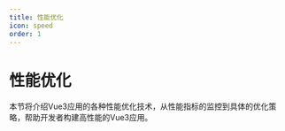```yaml
---
title: 性能优化
icon: speed
order: 1
---
```


# 性能优化

本节将介绍Vue3应用的各种性能优化技术，从性能指标的监控到具体的优化策略，帮助开发者构建高性能的Vue3应用。
